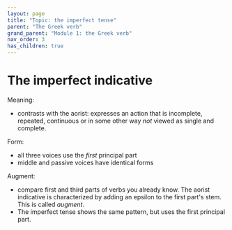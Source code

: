 ```yaml
---
layout: page
title: "Topic: the imperfect tense"
parent: "The Greek verb"
grand_parent: "Module 1: the Greek verb"
nav_order: 3
has_children: true
---
```


# The imperfect indicative

Meaning:

- contrasts with the aorist: expresses an action that is incomplete, repeated, continuous or in some other way *not* viewed as single and complete.

Form:

- all three voices use the *first* principal part
- middle and passive voices have identical forms

Augment:

- compare first and third parts of verbs you already know.  The aorist indicative is characterized by adding an epsilon to the first part's stem.  This is called *augment*.  
- The imperfect tense shows the same pattern, but uses the first principal part.

